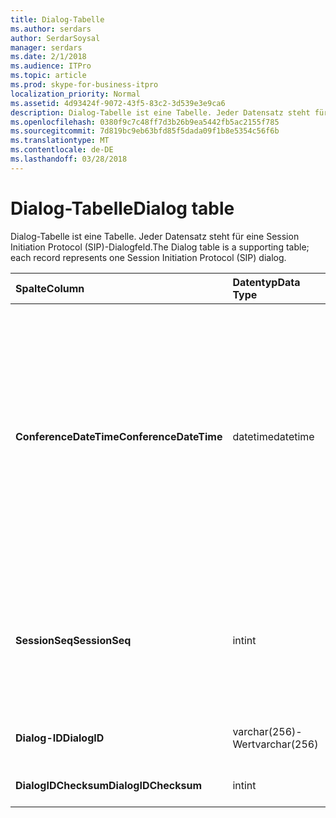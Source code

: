 ```yaml
---
title: Dialog-Tabelle
ms.author: serdars
author: SerdarSoysal
manager: serdars
ms.date: 2/1/2018
ms.audience: ITPro
ms.topic: article
ms.prod: skype-for-business-itpro
localization_priority: Normal
ms.assetid: 4d93424f-9072-43f5-83c2-3d539e3e9ca6
description: Dialog-Tabelle ist eine Tabelle. Jeder Datensatz steht für eine Session Initiation Protocol (SIP)-Dialogfeld.
ms.openlocfilehash: 0380f9c7c48ff7d3b26b9ea5442fb5ac2155f785
ms.sourcegitcommit: 7d819bc9eb63bfd85f5dada09f1b8e5354c56f6b
ms.translationtype: MT
ms.contentlocale: de-DE
ms.lasthandoff: 03/28/2018
---
```

# <a name="dialog-table"></a><span data-ttu-id="4400b-103">Dialog-Tabelle</span><span class="sxs-lookup"><span data-stu-id="4400b-103">Dialog table</span></span>
 
<span data-ttu-id="4400b-104">Dialog-Tabelle ist eine Tabelle. Jeder Datensatz steht für eine Session Initiation Protocol (SIP)-Dialogfeld.</span><span class="sxs-lookup"><span data-stu-id="4400b-104">The Dialog table is a supporting table; each record represents one Session Initiation Protocol (SIP) dialog.</span></span>
  
|<span data-ttu-id="4400b-105">**Spalte**</span><span class="sxs-lookup"><span data-stu-id="4400b-105">**Column**</span></span>|<span data-ttu-id="4400b-106">**Datentyp**</span><span class="sxs-lookup"><span data-stu-id="4400b-106">**Data Type**</span></span>|<span data-ttu-id="4400b-107">**Schlüssel/Index**</span><span class="sxs-lookup"><span data-stu-id="4400b-107">**Key/Index**</span></span>|<span data-ttu-id="4400b-108">**Details**</span><span class="sxs-lookup"><span data-stu-id="4400b-108">**Details**</span></span>|
|:-----|:-----|:-----|:-----|
|<span data-ttu-id="4400b-109">**ConferenceDateTime**</span><span class="sxs-lookup"><span data-stu-id="4400b-109">**ConferenceDateTime**</span></span> <br/> |<span data-ttu-id="4400b-110">datetime</span><span class="sxs-lookup"><span data-stu-id="4400b-110">datetime</span></span>  <br/> |<span data-ttu-id="4400b-111">Primary</span><span class="sxs-lookup"><span data-stu-id="4400b-111">Primary</span></span>  <br/> |<span data-ttu-id="4400b-112">Zeitpunkt der Agent für die Qualität der Betriebsprozesse (QoE) den ersten Bericht vom Anrufer oder angerufenen empfängt Zeit.</span><span class="sxs-lookup"><span data-stu-id="4400b-112">Time when the Quality of Excellence (QoE) agent receives the first report from either caller or callee.</span></span> <span data-ttu-id="4400b-113">In Verbindung mit SessionSeq verwendet, um eine Sitzung eindeutig zu identifizieren.</span><span class="sxs-lookup"><span data-stu-id="4400b-113">Used in conjunction with SessionSeq to uniquely identify a session.</span></span>  <br/> |
|<span data-ttu-id="4400b-114">**SessionSeq**</span><span class="sxs-lookup"><span data-stu-id="4400b-114">**SessionSeq**</span></span> <br/> |<span data-ttu-id="4400b-115">int</span><span class="sxs-lookup"><span data-stu-id="4400b-115">int</span></span>  <br/> |<span data-ttu-id="4400b-116">Primary</span><span class="sxs-lookup"><span data-stu-id="4400b-116">Primary</span></span>  <br/> |<span data-ttu-id="4400b-117">Sequenznummer zur Unterscheidung von Sitzungen, wenn sie die dieselbe ConferenceDateTime aufweisen.</span><span class="sxs-lookup"><span data-stu-id="4400b-117">Sequence number to differentiate sessions when they have the same ConferenceDateTime.</span></span>  <br/> |
|<span data-ttu-id="4400b-118">**Dialog-ID**</span><span class="sxs-lookup"><span data-stu-id="4400b-118">**DialogID**</span></span> <br/> |<span data-ttu-id="4400b-119">varchar(256)-Wert</span><span class="sxs-lookup"><span data-stu-id="4400b-119">varchar(256)</span></span>  <br/> ||<span data-ttu-id="4400b-120">Dialog-ID der global eindeutig ist.</span><span class="sxs-lookup"><span data-stu-id="4400b-120">Dialog ID which is globally unique.</span></span>  <br/> |
|<span data-ttu-id="4400b-121">**DialogIDChecksum**</span><span class="sxs-lookup"><span data-stu-id="4400b-121">**DialogIDChecksum**</span></span> <br/> |<span data-ttu-id="4400b-122">int</span><span class="sxs-lookup"><span data-stu-id="4400b-122">int</span></span>  <br/> |<span data-ttu-id="4400b-123">Index</span><span class="sxs-lookup"><span data-stu-id="4400b-123">index</span></span>  <br/> |<span data-ttu-id="4400b-124">Prüfsumme der Dialog-ID.</span><span class="sxs-lookup"><span data-stu-id="4400b-124">Checksum of the Dialog ID.</span></span>  <br/> |
   

